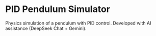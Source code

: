 # PID Pendulum Simulator

Physics simulation of a pendulum with PID control. Developed with AI assistance (DeepSeek Chat + Gemini).

